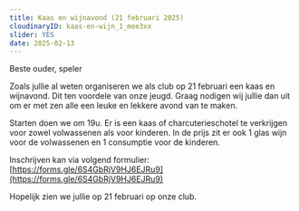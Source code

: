 ```yaml
---
title: Kaas en wijnavond (21 februari 2025)
cloudinaryID: kaas-en-wijn_1_mee3xx
slider: YES
date: 2025-02-13
---
```


Beste ouder, speler

Zoals jullie al weten organiseren we als club op 21 februari een kaas en wijnavond. Dit ten voordele van onze jeugd. Graag nodigen wij jullie dan uit om er met zen alle een leuke en lekkere avond van te maken.

Starten doen we om 19u. Er is een kaas of charcuterieschotel te verkrijgen voor zowel volwassenen als voor kinderen. In de prijs zit er ook 1 glas wijn voor de volwassenen en 1 consumptie voor de kinderen.

Inschrijven kan via volgend formulier:
[https://forms.gle/6S4GbRjV9HJ6EJRu9](https://forms.gle/6S4GbRjV9HJ6EJRu9)

Hopelijk zien we jullie op 21 februari op onze club.
